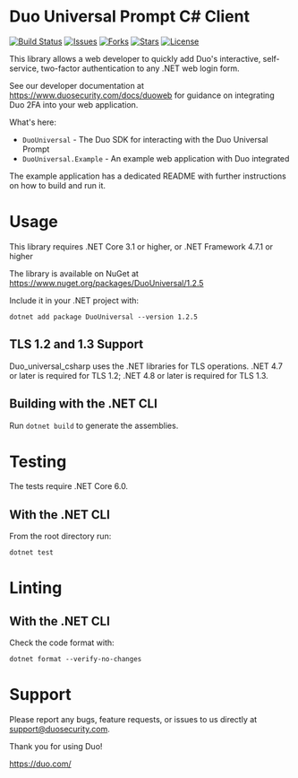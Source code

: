 # Duo Universal Prompt C# Client

[![Build Status](https://github.com/duosecurity/duo_universal_csharp/workflows/.NET%20CI/badge.svg)](https://github.com/duosecurity/duo_universal_csharp/actions)
[![Issues](https://img.shields.io/github/issues/duosecurity/duo_universal_csharp)](https://github.com/duosecurity/duo_universal_csharp/issues)
[![Forks](https://img.shields.io/github/forks/duosecurity/duo_universal_csharp)](https://github.com/duosecurity/duo_universal_csharp/network/members)
[![Stars](https://img.shields.io/github/stars/duosecurity/duo_universal_csharp)](https://github.com/duosecurity/duo_universal_csharp/stargazers)
[![License](https://img.shields.io/badge/License-View%20License-orange)](https://github.com/duosecurity/duo_universal_csharp/blob/master/LICENSES/BSD-3-Clause.txt)

This library allows a web developer to quickly add Duo's interactive, self-service, two-factor authentication to any .NET web login form.

See our developer documentation at https://www.duosecurity.com/docs/duoweb for guidance on integrating Duo 2FA into your web application.

What's here:
* `DuoUniversal` - The Duo SDK for interacting with the Duo Universal Prompt
* `DuoUniversal.Example` - An example web application with Duo integrated

The example application has a dedicated README with further instructions on how to build and run it.

# Usage
This library requires .NET Core 3.1 or higher, or .NET Framework 4.7.1 or higher

The library is available on NuGet at https://www.nuget.org/packages/DuoUniversal/1.2.5

Include it in your .NET project with:

`dotnet add package DuoUniversal --version 1.2.5`

## TLS 1.2 and 1.3 Support

Duo_universal_csharp uses the .NET libraries for TLS operations.  .NET 4.7 or later is required for TLS 1.2; .NET 4.8 or later is required for TLS 1.3.

## Building with the .NET CLI
Run `dotnet build` to generate the assemblies.

# Testing

The tests require .NET Core 6.0.

## With the .NET CLI
From the root directory run:

`dotnet test`

# Linting

## With the .NET CLI
Check the code format with:

`dotnet format --verify-no-changes`

# Support

Please report any bugs, feature requests, or issues to us directly at support@duosecurity.com.

Thank you for using Duo!

https://duo.com/
